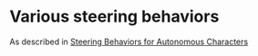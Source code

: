 # Various steering behaviors

As described in [Steering Behaviors for Autonomous Characters](https://www.red3d.com/cwr/papers/1999/gdc99steer.html)



